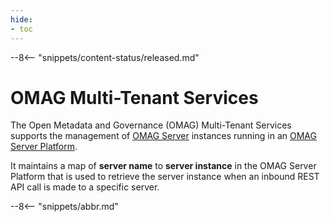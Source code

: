 ```yaml
---
hide:
- toc
---
```


<!-- SPDX-License-Identifier: CC-BY-4.0 -->
<!-- Copyright Contributors to the ODPi Egeria project 2020. -->

--8<-- "snippets/content-status/released.md"

# OMAG Multi-Tenant Services

The Open Metadata and Governance (OMAG) Multi-Tenant Services supports the management of
[OMAG Server](/concepts/omag-server) instances
running in an [OMAG Server Platform](/concepts/omag-server-platform).

It maintains a map of **server name** to **server instance** in the
OMAG Server Platform that is used to retrieve the server instance when an inbound
REST API call is made to a specific server.

--8<-- "snippets/abbr.md"

